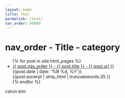 ```yaml
---
layout: home
title: Test
permalink: /test/
nav_order: 99999
---
```

<h1>nav_order - Title - category</h1>
<ul>
  {% for post in site.html_pages %}
    <li>
      <a href="{{ post.url }}">{{ post.nav_order }} - {{ post.title }} - {{ post.url }}</a><br>
      {{post.date | date: '%B %d, %Y'}}<br>
      {{post.excerpt | strip_html | truncatewords:35 }}
    </li>
  {% endfor %}
</ul>
<p>calvin kim</p>
